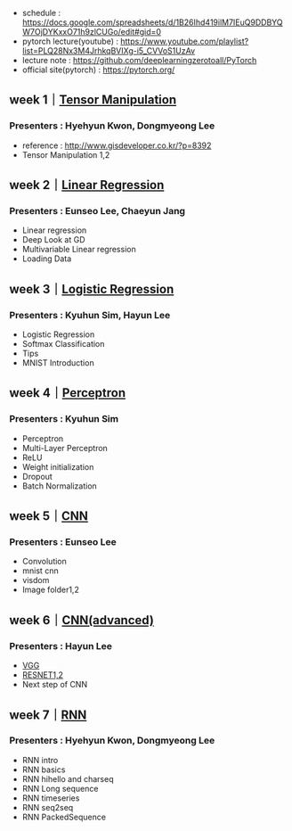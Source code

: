 - schedule : https://docs.google.com/spreadsheets/d/1B26Ihd419ilM7IEuQ9DDBYQW7OjDYKxxO71h9zlCUGo/edit#gid=0
- pytorch lecture(youtube) : https://www.youtube.com/playlist?list=PLQ28Nx3M4JrhkqBVIXg-i5_CVVoS1UzAv
- lecture note : https://github.com/deeplearningzerotoall/PyTorch
- official site(pytorch) : https://pytorch.org/

## week 1｜[Tensor Manipulation](https://www.youtube.com/watch?v=St7EhvnFi6c&list=PLQ28Nx3M4JrhkqBVIXg-i5_CVVoS1UzAv&index=3&t=1640s)
### Presenters : Hyehyun Kwon, Dongmyeong Lee
- reference : http://www.gisdeveloper.co.kr/?p=8392
- Tensor Manipulation 1,2

## week 2｜[Linear Regression](https://www.youtube.com/watch?v=kyjBMuNM1DI&list=PLQ28Nx3M4JrhkqBVIXg-i5_CVVoS1UzAv&index=5&t=0s)
### Presenters : Eunseo Lee, Chaeyun Jang
- Linear regression
- Deep Look at GD
- Multivariable Linear regression
- Loading Data

## week 3｜[Logistic Regression](https://www.youtube.com/watch?v=HgPWRqtg254&list=PLQ28Nx3M4JrhkqBVIXg-i5_CVVoS1UzAv&index=8)
### Presenters : Kyuhun Sim, Hayun Lee
- Logistic Regression
- Softmax Classification
- Tips
- MNIST Introduction

## week 4｜[Perceptron](https://www.youtube.com/watch?v=KofAX-K4dk4&list=PLQ28Nx3M4JrhkqBVIXg-i5_CVVoS1UzAv&index=12)
### Presenters : Kyuhun Sim
- Perceptron
- Multi-Layer Perceptron
- ReLU
- Weight initialization
- Dropout
- Batch Normalization


## week 5｜[CNN](https://www.youtube.com/watch?v=1sDCgCLO7BM&list=PLQ28Nx3M4JrhkqBVIXg-i5_CVVoS1UzAv&index=18)
### Presenters : Eunseo Lee
- Convolution
- mnist cnn
- visdom
- Image folder1,2

## week 6｜[CNN(advanced)](https://www.youtube.com/watch?v=opD4z9xoBv4&list=PLQ28Nx3M4JrhkqBVIXg-i5_CVVoS1UzAv&index=24)
### Presenters : Hayun Lee
- [VGG](https://arxiv.org/pdf/1409.1556.pdf)
- [RESNET1,2](https://www.cv-foundation.org/openaccess/content_cvpr_2016/papers/He_Deep_Residual_Learning_CVPR_2016_paper.pdf)
- Next step of CNN

## week 7｜[RNN](https://www.youtube.com/watch?v=37jxyHXzxU4&list=PLQ28Nx3M4JrhkqBVIXg-i5_CVVoS1UzAv&index=28)
### Presenters : Hyehyun Kwon, Dongmyeong Lee
- RNN intro
- RNN basics
- RNN hihello and charseq
- RNN Long sequence
- RNN timeseries
- RNN seq2seq
- RNN PackedSequence
